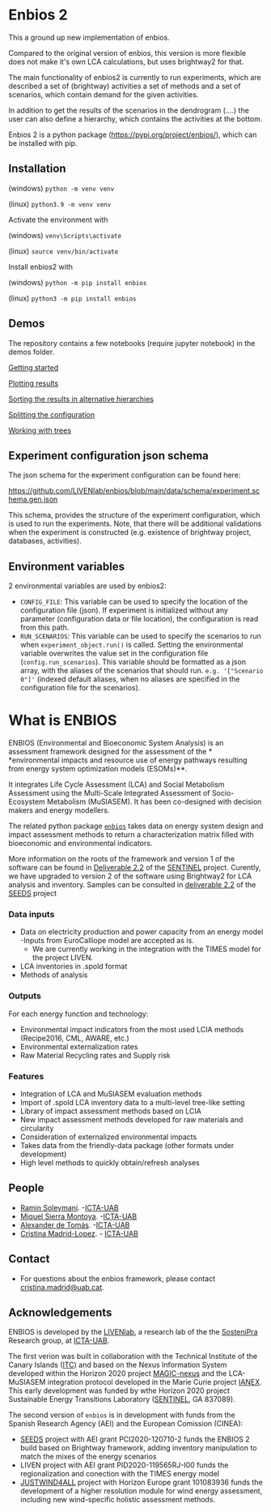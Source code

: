 # Enbios 2

This a ground up new implementation of enbios.

Compared to the original version of enbios, this version is more flexible does not make it's own LCA calculations, but
uses brightway2 for that.

The main functionality of enbios2 is currently to run experiments, which are described a set of (brightway) activities a
set of methods and a set of scenarios, which contain demand for the given activities.

In addition to get the results of the scenarios in the dendrogram (....) the user can also define a hierarchy, which
contains the activities at the bottom.

Enbios 2 is a python package (https://pypi.org/project/enbios/), which can be installed with pip.

## Installation

(windows)
`python -m venv venv`

(linux)
`python3.9 -m venv venv`

Activate the environment with

(windows)
`venv\Scripts\activate`

(linux)
`source venv/bin/activate`

Install enbios2 with

(windows)
`python -m pip install enbios`

(linux)
`python3 -m pip install enbios`

## Demos

The repository contains a few notebooks (require jupyter notebook) in the demos folder.

[Getting started](https://github.com/LIVENlab/enbios/blob/main/enbios2/demos/intro.ipynb)

[Plotting results](https://github.com/LIVENlab/enbios/blob/main/enbios2/demos/plot_results.ipynb)

[Sorting the results in alternative hierarchies](https://github.com/LIVENlab/enbios/blob/main/enbios2/demos/multiple_hierarchies.ipynb)

[Splitting the configuration](https://github.com/LIVENlab/enbios/blob/main/enbios2/demos/multiple_config_files.ipynb)

[Working with trees](https://github.com/LIVENlab/enbios/blob/main/enbios2/demos/trees.ipynb)

## Experiment configuration json schema

The json schema for the experiment configuration can be found here:

https://github.com/LIVENlab/enbios/blob/main/data/schema/experiment.schema.gen.json

This schema, provides the structure of the experiment configuration, which is used to run the experiments.
Note, that there will be additional validations when the experiment is constructed (e.g. existence of brightway project,
databases, activities).

## Environment variables

2 environmental variables are used by enbios2:

- `CONFIG_FILE`: This variable can be used to specify the location of the configuration file (json). If experiment is
  initialized without any parameter (configuration data or file location), the configuration is read from this path.
- `RUN_SCENARIOS`: This variable can be used to specify the scenarios to run when `experiment_object.run()` is called.
  Setting the environmental variable overwrites the value set in the configuration file (`config.run_scenarios`). This
  variable should be formatted as a json array, with the aliases of the scenarios that should
  run. `e.g. '["Scenario 0"]'` (indexed default aliases, when no aliases are specified in the configuration file for the
  scenarios).

# What is ENBIOS

ENBIOS (Environmental and Bioeconomic System Analysis) is an assessment framework designed for the assessment of the *
*environmental impacts and resource use of energy pathways resulting from energy system optimization models (ESOMs)**.

It integrates Life Cycle Assessment (LCA) and Social Metabolism Assessment using the Multi-Scale Integrated Assessment
of Socio-Ecosystem Metabolism (MuSIASEM). It has been co-designed with decision makers and energy modellers.

The related python package [`enbios`](https://pypi.org/project/enbios/) takes data on energy system design and impact
assessment methods to return a characterization matrix filled with bioeconomic and environmental indicators.

More information on the roots of the framework and version 1 of the software can be found in [Deliverable 2.2]() of
the [SENTINEL](https://sentinel.energy) project. Curently, we have upgraded to version 2 of the software using
Brightway2 for LCA analysis and inventory. Samples can be consulted
in [deliverable 2.2](https://zenodo.org/record/7994038) of the [SEEDS](https://seeds-project.org/) project

### Data inputs

- Data on electricity production and power capacity from an energy model
  -Inputs from EuroCalliope model are accepted as is.
    - We are currently working in the integration with the TIMES model for the project LIVEN.
- LCA inventories in .spold format
- Methods of analysis

### Outputs

For each energy function and technology:

- Environmental impact indicators from the most used LCIA methods (Recipe2016, CML, AWARE, etc.)
- Environmental externalization rates
- Raw Material Recycling rates and Supply risk

### Features

- Integration of LCA and MuSIASEM evaluation methods
- Import of .spold LCA inventory data to a multi-level tree-like setting
- Library of impact assessment methods based on LCIA
- New impact assessment methods developed for raw materials and circularity
- Consideration of externalized environmental impacts
- Takes data from the friendly-data package (other formats under development)
- High level methods to quickly obtain/refresh analyses

## People

* [Ramin Soleymani](https://es.linkedin.com/in/ramin-soleymani-4703b17). -[ICTA-UAB](https://www.uab.cat/icta/)
* [Miquel Sierra Montoya](https://portalrecerca.uab.cat/en/persons/miquel-sierra-i-montoya). -[ICTA-UAB](https://www.uab.cat/icta/)
* [Alexander de Tomás](https://www.linkedin.com/in/alexander-de-tom%C3%A1s-pascual-a85348185/). -[ICTA-UAB](https://www.uab.cat/icta/)
* [Cristina Madrid-Lopez](https://portalrecerca.uab.cat/en/persons/cristina-madrid-lopez-3). - [ICTA-UAB](https://www.uab.cat/icta/)

## Contact

- For questions about the enbios framework, please contact [cristina.madrid@uab.cat](mailto:cristina.madrid@uab.cat).

## Acknowledgements

ENBIOS is developed by the [LIVENlab](https://livenlab.org/), a research lab of the
the [SosteniPra](https://www.sostenipra.cat/) Research group, at [ICTA-UAB](https://www.uab.cat/icta/).

The first verion was built in collaboration with the Technical Institute of the Canary
Islands ([ITC](https://www.itccanarias.org/web/es/)) and based on the Nexus Information System developed within the
Horizon 2020 project [MAGIC-nexus](https://magic-nexus.eu/) and the LCA-MuSIASEM integration protocol developed in the
Marie Curie project [IANEX](https://cordis.europa.eu/project/id/623593). This early development was funded by wthe
Horizon 2020 project Sustainable Energy Transitions Laboratory ([SENTINEL](https://sentinel.energy>), GA 837089).

The second version of `enbios` is in development with funds from the Spanish Research Agency  (AEI) and the European
Comission (CINEA):

* [SEEDS](https://seeds-project.org/) project with AEI grant PCI2020-120710-2 funds the ENBIOS 2 build based on
  Brightway framework, adding inventory manipulation to match the mixes of the energy scenarios
* LIVEN project with AEI grant PID2020-119565RJ-I00 funds the regionalization and conection with the TIMES energy model
* [JUSTWIND4ALL](https://justwind4all.eu/) project with Horizon Europe grant 101083936 funds the development of a higher
  resolution module for wind energy assessment, including new wind-specific holistic assessment methods.

